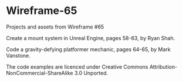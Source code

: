 # Wireframe-65
Projects and assets from Wireframe #65

Create a mount system in Unreal Engine, pages 58-63, by Ryan Shah.

Code a gravity-defying platformer mechanic, pages 64-65, by Mark Vanstone.

The code examples are licenced under Creative Commons Attribution-NonCommercial-ShareAlike 3.0 Unported.
